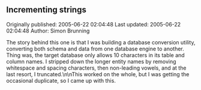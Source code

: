 ## Incrementing strings 
Originally published: 2005-06-22 02:04:48 
Last updated: 2005-06-22 02:04:48 
Author: Simon Brunning 
 
The story behind this one is that I was building a database conversion utility, converting both schema and data from one database engine to another. Thing was, the target database only allows 10 characters in its table and column names. I stripped down the longer entity names by removing whitespace and spacing characters, then non-leading vowels, and at the last resort, I truncated.\n\nThis worked on the whole, but I was getting the occasional duplicate, so I came up with this.